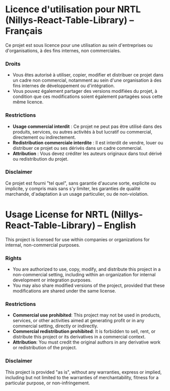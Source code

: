 # Licence d'utilisation pour NRTL (Nillys-React-Table-Library) – Français

Ce projet est sous licence pour une utilisation au sein d'entreprises ou d'organisations, à des fins internes, non commerciales.

### Droits

- Vous êtes autorisé à utiliser, copier, modifier et distribuer ce projet dans un cadre non commercial, notamment au sein d'une organisation à des fins internes de développement ou d'intégration.
- Vous pouvez également partager des versions modifiées du projet, à condition que ces modifications soient également partagées sous cette même licence.

### Restrictions

- **Usage commercial interdit** : Ce projet ne peut pas être utilisé dans des produits, services, ou autres activités à but lucratif ou commercial, directement ou indirectement.
- **Redistribution commerciale interdite** : Il est interdit de vendre, louer ou distribuer ce projet ou ses dérivés dans un cadre commercial.
- **Attribution** : Vous devez créditer les auteurs originaux dans tout dérivé ou redistribution du projet.

### Disclaimer

Ce projet est fourni "tel quel", sans garantie d'aucune sorte, explicite ou implicite, y compris mais sans s'y limiter, les garanties de qualité marchande, d'adaptation à un usage particulier, ou de non-violation.


# Usage License for NRTL (Nillys-React-Table-Library) – English

This project is licensed for use within companies or organizations for internal, non-commercial purposes.

### Rights

- You are authorized to use, copy, modify, and distribute this project in a non-commercial setting, including within an organization for internal development or integration purposes.  
- You may also share modified versions of the project, provided that these modifications are shared under the same license.

### Restrictions

- **Commercial use prohibited**: This project may not be used in products, services, or other activities aimed at generating profit or in any commercial setting, directly or indirectly.
- **Commercial redistribution prohibited**: It is forbidden to sell, rent, or distribute this project or its derivatives in a commercial context.
- **Attribution**: You must credit the original authors in any derivative work or redistribution of the project.

### Disclaimer

This project is provided "as is", without any warranties, express or implied, including but not limited to the warranties of merchantability, fitness for a particular purpose, or non-infringement.
